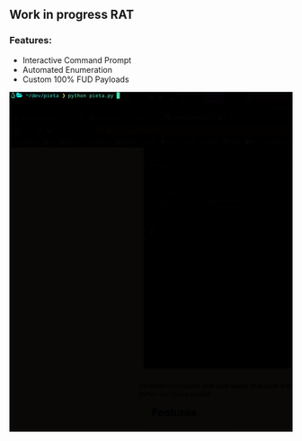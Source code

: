 ## Work in progress RAT
### Features:
* Interactive Command Prompt
* Automated Enumeration
* Custom 100% FUD Payloads




![image](./images/example.gif)
